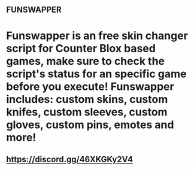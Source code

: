## FUNSWAPPER

# Funswapper is an free skin changer script for Counter Blox based games, make sure to check the script's status for an specific game before you execute! Funswapper includes: custom skins, custom knifes, custom sleeves, custom gloves, custom pins, emotes and more!

## https://discord.gg/46XKGKy2V4
